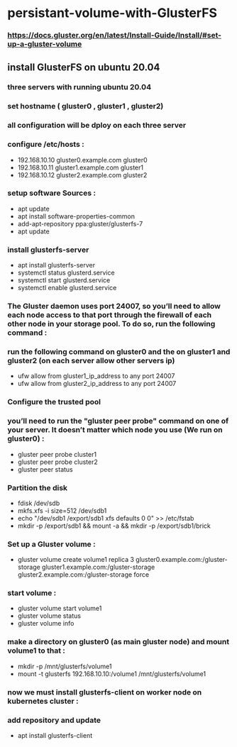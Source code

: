# persistant-volume-with-GlusterFS
### https://docs.gluster.org/en/latest/Install-Guide/Install/#set-up-a-gluster-volume
## install GlusterFS on ubuntu 20.04
### three servers with running ubuntu 20.04
### set hostname ( gluster0 , gluster1 , gluster2)
### all configuration will be dploy on each three server
### configure /etc/hosts :

- 192.168.10.10 gluster0.example.com gluster0
- 192.168.10.11 gluster1.example.com gluster1
- 192.168.10.12 gluster2.example.com gluster2

### setup software Sources :
- apt update
- apt install software-properties-common
- add-apt-repository ppa:gluster/glusterfs-7
- apt update

### install glusterfs-server
- apt install glusterfs-server
- systemctl status glusterd.service
- systemctl start glusterd.service
- systemctl enable glusterd.service

### The Gluster daemon uses port 24007, so you’ll need to allow each node access to that port through the firewall of each other node in your storage pool. To do so, run the following command :
### run the following command on gluster0 and the on gluster1 and gluster2 (on each server allow other servers ip)
- ufw allow from gluster1_ip_address to any port 24007
- ufw allow from gluster2_ip_address to any port 24007

### Configure the trusted pool
### you’ll need to run the "gluster peer probe" command on one of your server. It doesn’t matter which node you use (We run on gluster0) :

- gluster peer probe cluster1
- gluster peer probe cluster2
- gluster peer status

### Partition the disk
- fdisk /dev/sdb
- mkfs.xfs -i size=512 /dev/sdb1
- echo "/dev/sdb1 /export/sdb1 xfs defaults 0 0"  >> /etc/fstab
- mkdir -p /export/sdb1 && mount -a && mkdir -p /export/sdb1/brick

### Set up a Gluster volume :
- gluster volume create volume1 replica 3 gluster0.example.com:/gluster-storage gluster1.example.com:/gluster-storage gluster2.example.com:/gluster-storage force

### start volume :
- gluster volume start volume1
- gluster volume status
- gluster volume info

### make a directory on gluster0 (as main gluster node) and mount volume1 to that :
- mkdir -p /mnt/glusterfs/volume1
- mount -t glusterfs 192.168.10.10:/volume1 /mnt/glusterfs/volume1

### now we must install glusterfs-client on worker node on kubernetes cluster :
### add repository and update
- apt install glusterfs-client




